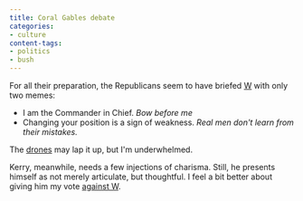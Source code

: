 ```yaml
---
title: Coral Gables debate
categories:
- culture
content-tags:
- politics
- bush
---
```


For all their preparation, the Republicans seem to have briefed [W][1] with only two memes:

   [1]: /library/etc/w.html

  * I am the Commander in Chief.  _Bow before me_
  * Changing your position is a sign of weakness.  _Real men don't learn from their mistakes._

The [drones][2] may lap it up, but I'm underwhelmed.

   [2]: http://www.debatefacts.com/

Kerry, meanwhile, needs a few injections of charisma.  Still, he presents himself as not merely articulate, but thoughtful.  I feel a bit better about giving him my vote [against W][3].

   [3]: /2004/08/07/the-case-against-w.html
